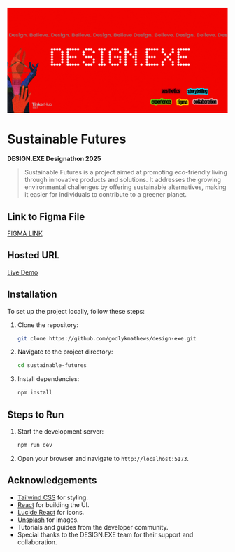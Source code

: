 ![Untitled-3](design.png)
# **Sustainable Futures**

**DESIGN.EXE Designathon 2025**

> Sustainable Futures is a project aimed at promoting eco-friendly living through innovative products and solutions. It addresses the growing environmental challenges by offering sustainable alternatives, making it easier for individuals to contribute to a greener planet.

## **Link to Figma File**
[FIGMA LINK](https://www.figma.com/design/PzL5vrsbvlGssucfQC50II/Sustainable-Futures?node-id=0-1&t=zM6cXSZf32QnmjLi-1)

## **Hosted URL**
[Live Demo](https://sustainfutures.vercel.app/)

## **Installation**
To set up the project locally, follow these steps:

1. Clone the repository:
    ```bash
    git clone https://github.com/godlykmathews/design-exe.git
    ```
2. Navigate to the project directory:
    ```bash
    cd sustainable-futures
    ```
3. Install dependencies:
    ```bash
    npm install
    ```

## **Steps to Run**
1. Start the development server:
    ```bash
    npm run dev
    ```
2. Open your browser and navigate to `http://localhost:5173`.

## **Acknowledgements**
- [Tailwind CSS](https://tailwindcss.com/) for styling.
- [React](https://reactjs.org/) for building the UI.
- [Lucide React](https://lucide.dev/) for icons.
- [Unsplash](https://unsplash.com/) for images.
- Tutorials and guides from the developer community.
- Special thanks to the DESIGN.EXE team for their support and collaboration.
